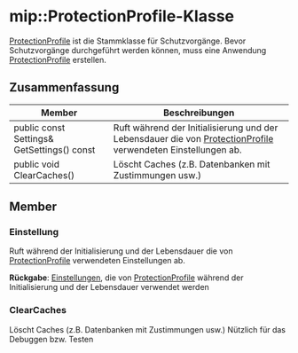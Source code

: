 # <a name="class-mipprotectionprofile"></a>mip::ProtectionProfile-Klasse 
[ProtectionProfile](class_mip_protectionprofile.md) ist die Stammklasse für Schutzvorgänge.
Bevor Schutzvorgänge durchgeführt werden können, muss eine Anwendung [ProtectionProfile](class_mip_protectionprofile.md) erstellen.
  
## <a name="summary"></a>Zusammenfassung
 Member                        | Beschreibungen                                
--------------------------------|---------------------------------------------
 public const Settings& GetSettings() const  |  Ruft während der Initialisierung und der Lebensdauer die von [ProtectionProfile](class_mip_protectionprofile.md) verwendeten Einstellungen ab.
 public void ClearCaches()  |  Löscht Caches (z.B. Datenbanken mit Zustimmungen usw.)
  
## <a name="members"></a>Member
  
### <a name="settings"></a>Einstellung
Ruft während der Initialisierung und der Lebensdauer die von [ProtectionProfile](class_mip_protectionprofile.md) verwendeten Einstellungen ab.

  
**Rückgabe**: [Einstellungen](class_mip_protectionprofile_settings.md), die von [ProtectionProfile](class_mip_protectionprofile.md) während der Initialisierung und der Lebensdauer verwendet werden
  
### <a name="clearcaches"></a>ClearCaches
Löscht Caches (z.B. Datenbanken mit Zustimmungen usw.) Nützlich für das Debuggen bzw. Testen